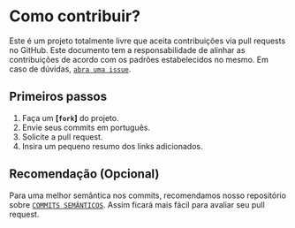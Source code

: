 # Como contribuir?
Este é um projeto totalmente livre que aceita contribuições via pull requests no GitHub. Este documento tem a responsabilidade de alinhar as contribuições de acordo com os padrões estabelecidos no mesmo. Em caso de dúvidas, [`abra uma issue`](https://github.com/veras-dan/website-with-dinamic-image/issues/new).

## Primeiros passos
1. Faça um **[`fork`]** do projeto.
2. Envie seus commits em português.
3. Solicite a pull request.
4. Insira um pequeno resumo dos links adicionados.

## Recomendação (Opcional)
Para uma melhor semântica nos commits, recomendamos nosso repositório sobre [`COMMITS SEMÂNTICOS`](https://github.com/veras-dan/padroes-de-commits). Assim ficará mais fácil para avaliar seu pull request.